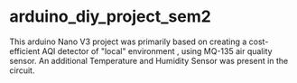 # arduino_diy_project_sem2
This arduino Nano V3 project was primarily based on creating a cost-efficient AQI detector of "local" environment , using MQ-135 air quality sensor.
An additional Temperature and Humidity Sensor was present in the circuit.
